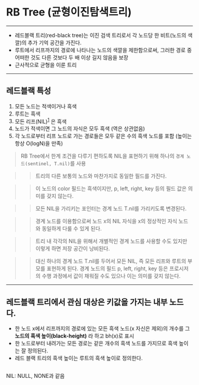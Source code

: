 # RB Tree (균형이진탐색트리)

<hr>

- 레드블랙 트리(red-black tree)는 이진 검색 트리로서 각 노드당 한 비트(노드의 색깔)의 추가 기억 공간을 가진다.
- 루트에서 리프까지의 경로에 나타나는 노드의 색깔을 제한함으로써, 그러한 경로 중 어떠한 것도 다른 것보다 두 배 이상 길지 않음을 보장
- 근사적으로 균형을 이룬 트리

<hr>

## 레드블랙 특성
1. 모든 노드는 적색이거나 흑색
2. 루트는 흑색
3. 모든 리프(NIL)<sup>[1](#footnote_1)</sup> 은 흑색
4. 노드가 적색이면 그 노드의 자식은 모두 흑색 (역은 상관없음)
5. 각 노드로부터 리프 노드로 가는 경로들은 모두 같은 수의 흑색 노드를 포함 (높이는 항상 O(logN)을 만족)

> RB Tree에서 한계 조건을 다루기 편하도록 NIL을 표현하기 위해 하나의 `경계 노드(sentinel, T.nil)`를 사용

>> 트리의 다른 보통의 노드와 마찬가지로 동일한 필드를 가진다.

>> 이 노드의 color 필드는 흑색이지만, p, left, right, key 등의 필드 값은 의미를 갖지 않는다.

>> 모든 NIL을 가리키는 포인터는 경계 노드 T.nil를 가리키도록 변경된다.

>> 경계 노드를 이용함으로써 노드 x의 NIL 자식을 x의 정상적인 자식 노드와 동일하게 다룰 수 있게 된다.

>> 트리 내 각각의 NIL을 위해서 개별적인 경계 노드를 사용할 수도 있지만 이렇게 하면 저장 공간이 낭비된다.

>> 대신 하나의 경계 노드 T.nil를 두어서 모든 NIL, 즉 모든 리프와 루트의 부모를 표현하게 된다. 경계 노드의 필드 p, left, right, key 등은 프로시저의 수행 과정에서 값이 채워질 수도 있으나 이는 의미를 갖지 않는다.

<hr>

## 레드블랙 트리에서 관심 대상은 키값을 가지는 내부 노드다.
- 한 노드 x에서 리프까지의 경로에 있는 모든 흑색 노드(x 자신은 제외)의 개수를 그 **노드의 흑색 높이(black-height)** 라 하고 bh(x)로 표시
- 한 노드로부터 내려가는 모든 경로는 같은 개수의 흑색 노드를 가지므로 흑색 높이는 잘 정의된다.
- 레드 블랙 트리의 흑색 높이는 루트의 흑색 높이로 정의한다.

```

```

<a name="footnote_1">NIL</a>: NULL, NONE과 같음
